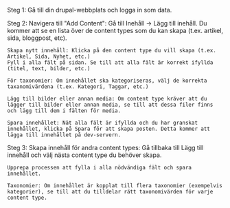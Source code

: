 Steg 1: 
    Gå till din drupal-webbplats och logga in som data.

Steg 2: 
    Navigera till "Add Content": Gå till Inehåll -> Lägg till inehåll. Du kommer att se en lista över de content types som du kan skapa (t.ex. artikel, sida, bloggpost, etc).
    
    Skapa nytt innehåll: Klicka på den content type du vill skapa (t.ex. Artikel, Sida, Nyhet, etc.)
    Fyll i alla fält på sidan. Se till att alla fält är korrekt ifyllda (titel, text, bilder, etc.)

    För taxonomier: Om innehållet ska kategoriseras, välj de korrekta taxanomivärdena (t.ex. Kategori, Taggar, etc.)

    Lägg till bilder eller annan media: Om content type kräver att du lägger till bilder eller annan media, se till att dessa filer finns och lägg till dem i fälten för media.

    Spara innehållet: Nät alla fält är ifyllda och du har granskat innehållet, klicka på Spara för att skapa posten. Detta kommer att lägga till innehållet på dev-servern.

  Steg 3:
      Skapa innehåll för andra content types: Gå tillbaka till Lägg till innehåll och välj nästa content type du behöver skapa.

    Upprepa processen att fylla i alla nödvändiga fält och spara innehållet.

    Taxonomier: Om innehållet är kopplat till flera taxonomier (exempelvis kategorier), se till att du tilldelar rätt taxonomivärden för varje content type.
